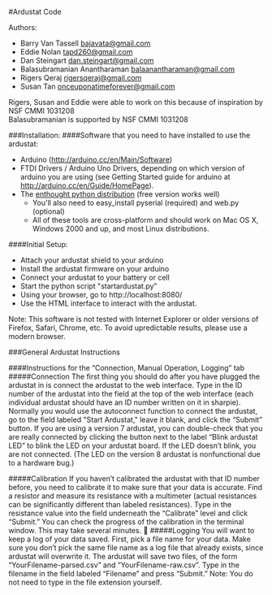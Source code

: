 #Ardustat Code


Authors:

- Barry Van Tassell <bajavata@gmail.com>
- Eddie Nolan <tapd260@gmail.com>
- Dan Steingart <dan.steingart@gmail.com>
- Balasubramanian Anantharaman <balaanantharaman@gmail.com>
- Rigers Qeraj <rigersqeraj@gmail.com>
- Susan Tan <onceuponatimeforever@gmail.com>

Rigers, Susan and Eddie were able to work on this because of inspiration by NSF CMMI 1031208  
Balasubramanian is supported by NSF CMMI 1031208

###Installation:
####Software that you need to have installed to use the ardustat:
- Arduino (http://arduino.cc/en/Main/Software)
- FTDI Drivers / Arduino Uno Drivers, depending on which version of arduino you are using (see Getting Started guide for arduino at http://arduino.cc/en/Guide/HomePage).
- The [enthought python distribution](http://www.enthought.com/products/epd_free.php) (free version works well)
   - You'll also need to easy_install pyserial (required) and web.py (optional) 
   - All of these tools are cross-platform and should work on Mac OS X, Windows 2000 and up, and most Linux distributions.

####Initial Setup:
- Attach your ardustat shield to your arduino
- Install the ardustat firmware on your arduino
- Connect your ardustat to your battery or cell
- Start the python script "startardustat.py"
- Using your browser, go to http://localhost:8080/
- Use the HTML interface to interact with the ardustat.

Note: This software is not tested with Internet Explorer or older versions of Firefox, Safari, Chrome, etc. To avoid upredictable results, please use a modern browser.
	
###General Ardustat Instructions

####Instructions for the “Connection, Manual Operation, Logging” tab
#####Connection
The first thing you should do after you have plugged the ardustat in is connect the ardustat to the web interface. Type in the ID number of the ardustat into the field at the top of the web interface (each individual ardustat should have an ID number written on it in sharpie). Normally you would use the autoconnect function to connect the ardustat, go to the field labeled "Start Ardustat," leave it blank, and click the “Submit” button.
If you are using a version 7 ardustat, you can double-check that you are really connected by clicking the button next to the label “Blink ardustat LED” to blink the LED on your ardustat board. If the LED doesn’t blink, you are not connected. (The LED on the version 8 ardustat is nonfunctional due to a hardware bug.)

#####Calibration
If you haven’t calibrated the ardustat with that ID number before, you need to calibrate it to make sure that your data is accurate. Find a resistor and measure its resistance with a multimeter (actual resistances can be significantly different than labeled resistances). Type in the resistance value into the field underneath the “Calibrate” level and click “Submit.” You can check the progress of the calibration in the terminal window. This may take several minutes.

#####Logging
You will want to keep a log of your data saved. First, pick a file name for your data. Make sure you don’t pick the same file name as a log file that already exists, since ardustat will overwrite it. The ardustat will save two files, of the form “YourFilename-parsed.csv” and “YourFilename-raw.csv”. Type in the filename in the field labeled “Filename” and press “Submit.”
Note: You do not need to type in the file extension yourself.
